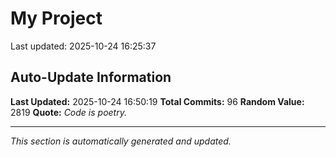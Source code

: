 # My Project


Last updated: 2025-10-24 16:25:37







































































































































































































































































































































































































































































































## Auto-Update Information

**Last Updated:** 2025-10-24 16:50:19
**Total Commits:** 96
**Random Value:** 2819
**Quote:** _Code is poetry._

---
_This section is automatically generated and updated._